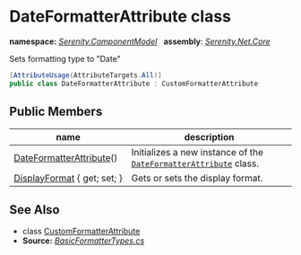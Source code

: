 # DateFormatterAttribute class
**namespace:** *[Serenity.ComponentModel](../README.md#serenity.componentmodel-namespace)*   **assembly**: *[Serenity.Net.Core](../README.md)*

Sets formatting type to "Date"

```csharp
[AttributeUsage(AttributeTargets.All)]
public class DateFormatterAttribute : CustomFormatterAttribute
```

## Public Members

| name | description |
| --- | --- |
| [DateFormatterAttribute](DateFormatterAttribute/DateFormatterAttribute.md)() | Initializes a new instance of the [`DateFormatterAttribute`](DateFormatterAttribute.md) class. |
| [DisplayFormat](DateFormatterAttribute/DisplayFormat.md) { get; set; } | Gets or sets the display format. |

## See Also

* class [CustomFormatterAttribute](CustomFormatterAttribute.md)
* **Source:** *[BasicFormatterTypes.cs](https://github.com/serenity-is/Serenity/blob/master/src/Serenity.Net.Core/ComponentModel/Columns/Formatting/BasicFormatterTypes.cs)*